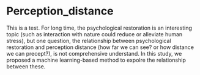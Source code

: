 # Perception_distance
This is a test. For long time, the psychological restoration is an interesting topic (such as interaction with nature could reduce or alleviate human stress), but one question, the relationship between psychological restoration and perception distance (how far we can see? or how distance we can precept?), is not comprehensive understand. In this study, we proposed a machine learning-based method to expolre the relationship between these.
